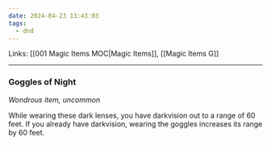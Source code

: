 ```yaml
---
date: 2024-04-23 13:43:03
tags:
  - dnd
---
```

Links: [[001 Magic Items MOC|Magic Items]], [[Magic Items G]]
___
### Goggles of Night

*Wondrous item, uncommon*

While wearing these dark lenses, you have darkvision out to a range of 60 feet. If you already have darkvision, wearing the goggles increases its range by 60 feet.